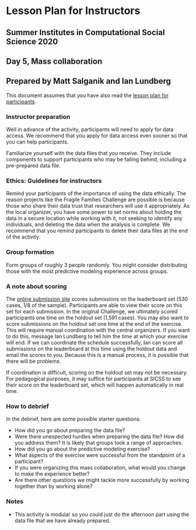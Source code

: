 # Lesson Plan for Instructors
## Summer Institutes in Computational Social Science 2020
## Day 5, Mass collaboration
## Prepared by Matt Salganik and Ian Lundberg

This document assumes that you have also read the [lesson plan for participants](https://https://github.com/fragilefamilieschallenge/teaching-support/lesson_plan_masscollaboration_participant.md).

### Instructor preparation

Well in advance of the activity, participants will need to apply for data access. We recommend that you apply for data access even sooner so that you can help participants.

Familiarize yourself with the data files that you receive. They include components to support participants who may be falling behind, including a pre-prepared data file.

### Ethics: Guidelines for instructors

Remind your participants of the importance of using the data ethically. The reason projects like the Fragile Families Challenge are possible is because those who share their data trust that researchers will use it appropriately. As the local organizer, you have some power to set norms about holding the data in a secure location while working with it, not seeking to identify any individuals, and deleting the data when the analysis is complete.  We recommend that you remind participants to delete their data files at the end of the activity.

### Group formation

Form groups of roughly 3 people randomly. You might consider distributing those with the most predictive modeling experience across groups.

### A note about scoring

The [online submission site](https://codalab.fragilefamilieschallenge.org/competitions/28) scores submissions on the leaderboard set (530 cases, 1/8 of the sample). Participants are able to view their score on this set for each submission. In the original Challenge, we ultimately scored participants one time on the holdout set (1,591 cases). You may also want to score submissions on the holdout set one time at the end of the exercise. This will require manual coordination with the central organizers. If you want to do this, message Ian Lundberg to tell him the time at which your exercise will end. If we can coordinate the schedule successfully, Ian can score all submissions on the leaderboard at this time using the holdout data and email the scores to you. Because this is a manual process, it is possible that there will be problems.

If coordination is difficult, scoring on the holdout set may not be necessary. For pedagogical purposes, it may suffice for participants at SICSS to see their score on the leaderboard set, which will happen automatically in real time.

### How to debrief

In the debrief, here are some possible starter questions:

- How did you go about preparing the data file?
- Were there unexpected hurdles when preparing the data file? How did you address them? It is likely that groups took a range of approaches.
- How did you go about the predictive modeling exercise?
- What aspects of the exercise were successful from the standpoint of a participant?
- If you were organizing this mass collaboration, what would you change to make the experience better?
- Are there other questions we might tackle more successfully by working together than by working alone?

### Notes

- This activity is modular so you could just do the afternoon part using the data file that we have already prepared.